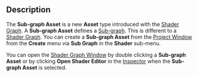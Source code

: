 ## Description

The **Sub-graph Asset** is a new **Asset** type introduced with the [Shader Graph](https://github.com/Unity-Technologies/ShaderGraph/wiki/Shader-Graph). A **Sub-graph Asset** defines a [Sub-graph](https://github.com/Unity-Technologies/ShaderGraph/wiki/Sub-graph). This is different to a [Shader Graph](https://github.com/Unity-Technologies/ShaderGraph/wiki/Shader-Graph). You can create a **Sub-graph Asset** from the [Project Window](https://docs.unity3d.com/Manual/ProjectView.html) from the **Create** menu via **Sub Graph** in the **Shader** sub-menu.

You can open the [Shader Graph Window](https://github.com/Unity-Technologies/ShaderGraph/wiki/Shader-Graph-Window) by double clicking a **Sub-graph Asset** or by clicking **Open Shader Editor** in the [Inspector](https://docs.unity3d.com/Manual/UsingTheInspector.html) when the **Sub-graph Asset** is selected.